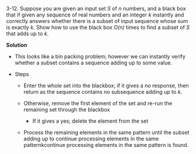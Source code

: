 3-12. Suppose you are given an input set *S* of *n* numbers, and a black box that if given any sequence of real numbers and an integer *k* instantly and correctly answers whether there is a subset of input sequence whose sum is exactly *k*. Show how to use the black box *O(n)* times to find a subset of *S* that adds up to *k*. 

**Solution** 

 * This looks like a bin packing problem; however we can instantly verify whether a subset contains a sequence adding up to some value.
 
 * Steps
    
    *  Enter the whole set into the blackbox; if it gives a no response, then return as the sequence contains no subsequence adding up to *k*.
    *  Otherwise, remove the first element of the set and re-run the remaining set through the blackbox
    
         *  If it gives a yes; delete the element from the set
       
    * Process the remaining elements in the same pattern until the subset adding up to continue processing elements in the same patternkcontinue processing elements in the same pattern is found.